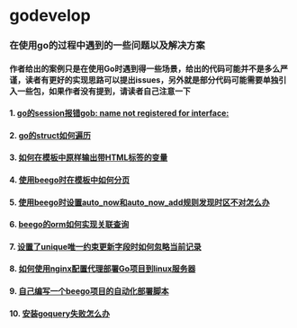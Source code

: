 # godevelop
### 在使用go的过程中遇到的一些问题以及解决方案
#### 作者给出的案例只是在使用Go时遇到得一些场景，给出的代码可能并不是多么严谨，读者有更好的实现思路可以提出issues，另外就是部分代码可能需要单独引入一些包，如果作者没有提到，请读者自己注意一下
#### 1. [go的session报错gob: name not registered for interface:](https://github.com/youeryuango/godevelop/blob/master/session%E7%9A%84gob:name.not.registered%E9%97%AE%E9%A2%98.md)
#### 2. [go的struct如何遍历](https://github.com/youeryuango/godevelop/blob/master/%E5%A6%82%E4%BD%95%E9%81%8D%E5%8E%86%E4%B8%80%E4%B8%AA%E7%BB%93%E6%9E%84%E4%BD%93.md)
#### 3. [如何在模板中原样输出带HTML标签的变量](https://github.com/youeryuango/godevelop/blob/master/%E5%A6%82%E4%BD%95%E5%9C%A8%E6%A8%A1%E6%9D%BF%E4%B8%AD%E5%8E%9F%E6%A0%B7%E8%BE%93%E5%87%BA%E5%B8%A6HTML%E6%A0%87%E7%AD%BE%E7%9A%84%E5%8F%98%E9%87%8F.md)
#### 4. [使用beego时在模板中如何分页](https://github.com/youeryuango/godevelop/blob/master/%E4%BD%BF%E7%94%A8beego%E6%97%B6%E5%9C%A8%E6%A8%A1%E6%9D%BF%E4%B8%AD%E5%A6%82%E4%BD%95%E5%88%86%E9%A1%B5.md)
#### 5. [使用beego时设置auto_now和auto_now_add规则发现时区不对怎么办](https://github.com/youeryuango/godevelop/blob/master/%E4%BD%BF%E7%94%A8beego%E6%97%B6%E8%AE%BE%E7%BD%AEauto_now%E5%92%8Cauto_now_add%E8%A7%84%E5%88%99%E5%8F%91%E7%8E%B0%E6%97%B6%E5%8C%BA%E4%B8%8D%E5%AF%B9%E6%80%8E%E4%B9%88%E5%8A%9E.md)
#### 6. [beego的orm如何实现关联查询](https://github.com/youeryuango/godevelop/blob/master/beego%E7%9A%84orm%E5%A6%82%E4%BD%95%E5%AE%9E%E7%8E%B0%E5%85%B3%E8%81%94%E6%9F%A5%E8%AF%A2.md)
#### 7. [设置了unique唯一约束更新字段时如何忽略当前记录](https://github.com/youeryuango/godevelop/blob/master/%E8%AE%BE%E7%BD%AE%E4%BA%86unique%E5%94%AF%E4%B8%80%E7%BA%A6%E6%9D%9F%E6%9B%B4%E6%96%B0%E5%AD%97%E6%AE%B5%E6%97%B6%E5%A6%82%E4%BD%95%E5%BF%BD%E7%95%A5%E5%BD%93%E5%89%8D%E8%AE%B0%E5%BD%95.md)
#### 8. [如何使用nginx配置代理部署Go项目到linux服务器](https://github.com/youeryuango/godevelop/blob/master/%E5%A6%82%E4%BD%95%E4%BD%BF%E7%94%A8nginx%E9%85%8D%E7%BD%AE%E4%BB%A3%E7%90%86%E9%83%A8%E7%BD%B2Go%E9%A1%B9%E7%9B%AE%E5%88%B0linux%E6%9C%8D%E5%8A%A1%E5%99%A8.md)
#### 9. [自己编写一个beego项目的自动化部署脚本](https://github.com/youeryuango/godevelop/blob/master/%E8%87%AA%E5%B7%B1%E7%BC%96%E5%86%99%E4%B8%80%E4%B8%AAbeego%E9%A1%B9%E7%9B%AE%E7%9A%84%E8%87%AA%E5%8A%A8%E5%8C%96%E9%83%A8%E7%BD%B2%E8%84%9A%E6%9C%AC.md)
#### 10. [安装goquery失败怎么办](https://github.com/youeryuango/godevelop/blob/master/%E5%AE%89%E8%A3%85goquery%E5%A4%B1%E8%B4%A5%E6%80%8E%E4%B9%88%E5%8A%9E.md)
